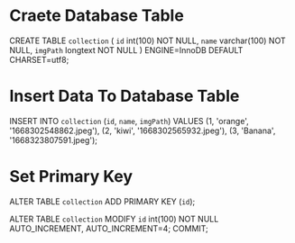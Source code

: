 # Craete Database Table

CREATE TABLE `collection` (
  `id` int(100) NOT NULL,
  `name` varchar(100) NOT NULL,
  `imgPath` longtext NOT NULL
) ENGINE=InnoDB DEFAULT CHARSET=utf8;

# Insert Data To Database Table
INSERT INTO `collection` (`id`, `name`, `imgPath`) VALUES
(1, 'orange', '1668302548862.jpeg'),
(2, 'kiwi', '1668302565932.jpeg'),
(3, 'Banana', '1668323807591.jpeg');

# Set Primary Key
ALTER TABLE `collection`
  ADD PRIMARY KEY (`id`);

ALTER TABLE `collection`
  MODIFY `id` int(100) NOT NULL AUTO_INCREMENT, AUTO_INCREMENT=4;
COMMIT;
